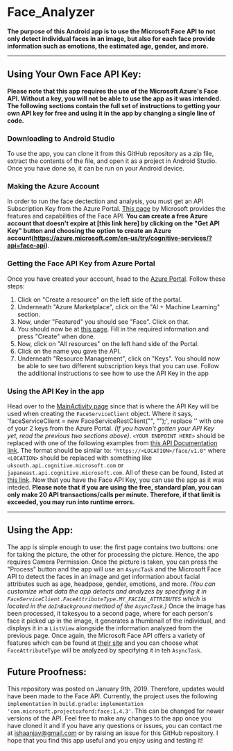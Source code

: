 # Face_Analyzer
**The purpose of this Android app is to use the Microsoft Face API to not only detect individual faces in an image, but also for each face provide information such as emotions, the estimated age, gender, and more.**

_____
## Using Your Own Face API Key:
**Please note that this app requires the use of the Microsoft Azure's Face API. Without a key, you will not be able to use the app as it was intended. The following sections contain the full set of instructions to getting your own API key for free and using it in the app by changing a single line of code.**
### Downloading to Android Studio
To use the app, you can clone it from this GitHub repository as a zip file, extract the contents of the file, and open it as a project in Android Studio. Once you have done so, it can be run on your Android device.
### Making the Azure Account
In order to run the face dectection and analysis, you must get an API Subscription Key from the Azure Portal. [This page](https://azure.microsoft.com/en-us/services/cognitive-services/face/) by Microsoft provides the features and capabilities of the Face API. **You can create a free Azure account that doesn't expire at [this link here] by clicking on the "Get API Key" button and choosing the option to create an Azure account(https://azure.microsoft.com/en-us/try/cognitive-services/?api=face-api)**. 
### Getting the Face API Key from Azure Portal
Once you have created your account, head to the [Azure Portal](https://portal.azure.com/#home). Follow these steps:
1. Click on "Create a resource" on the left side of the portal.
2. Underneath "Azure Marketplace", click on the "AI + Machine Learning" section. 
3. Now, under "Featured" you should see "Face". Click on that.
4. You should now be at [this page](https://portal.azure.com/#create/Microsoft.CognitiveServicesFace). Fill in the required information and press "Create" when done.
5. Now, click on "All resources" on the left hand side of the Portal.
6. Click on the name you gave the API.
7. Underneath "Resource Management", click on "Keys".
You should now be able to see two different subscription keys that you can use. Follow the additional instructions to see how to use the API Key in the app
### Using the API Key in the app
Head over to the [MainActivity page](https://github.com/ishaanjav/Face_Analyzer/blob/master/app/src/main/java/com/example/anany/emotionrecognition/MainActivity.java) since that is where the API Key will be used when creating the `FaceServiceClient` object. Where it says, 'faceServiceClient = new FaceServiceRestClient("<YOUR ENDPOINT HERE>", "<YOUR API SUBSCRIPTION KEY>");', replace '<YOUR API SUBSCRIPTION KEY>' with one of your 2 keys from the Azure Portal. *(If you haven't gotten your API Key yet, read the previous two sections above)*. `<YOUR ENDPOINT HERE>` should be replaced with one of the following examples from [this API Documentation link](https://westus.dev.cognitive.microsoft.com/docs/services/563879b61984550e40cbbe8d/operations/563879b61984550f30395236). The format should be similar to: `"https://<LOCATION>/face/v1.0"` where `<LOCATION>` should be replaced with something like `uksouth.api.cognitive.microsoft.com` or `japaneast.api.cognitive.microsoft.com`. All of these can be found, listed at [this link](https://westus.dev.cognitive.microsoft.com/docs/services/563879b61984550e40cbbe8d/operations/563879b61984550f30395236).
Now that you have the Face API Key, you can use the app as it was inteded. **Please note that if you are using the free, standard plan, you can only make 20 API transactions/calls per minute. Therefore, if that limit is exceeded, you may run into runtime errors.**
_____
## Using the App:
The app is simple enough to use: the first page contains two buttons: one for taking the picture, the other for processing the picture. Hence, the app requires Camera Permission. Once the picture is taken, you can press the "Process" button and the app will use an `AsyncTask` and the Microsoft Face API to detect the faces in an image and get information about facial attributes such as age, headpose, gender, emotions, and more. *(You can customize what data the app detects and analyzes by specifying it in `FaceServiceClient.FaceAttributeType.MY_FACIAL_ATTRIBUTES` which is located in the `doInBackground` method of the `AsyncTask`.)*
Once the image has been processed, it takesyou to a second page, where for each person's face it picked up in the image, it generates a thumbnail of the individual, and displays it in a `ListView` alongside the information analyzed from the previous page. Once again, the Microsoft Face API offers a variety of features which can be found at [their site](https://azure.microsoft.com/en-us/services/cognitive-services/face/) and you can choose what `FaceAttributeType` will be analyzed by specifying it in teh `AsyncTask`.

## Future Proofness:
This repository was posted on January 9th, 2019. Therefore, updates would have been made to the Face API. Currently, the project uses the following `implementation` in `build.gradle`: `implementation 'com.microsoft.projectoxford:face:1.4.3'`. This can be changed for newer versions of the API. Feel free to make any changes to the app once you have cloned it and if you have any questions or issues, you can contact me at ishaanjav@gmail.com or by raising an issue for this GitHub repository. I hope that you find this app useful and you enjoy using and testing it!

